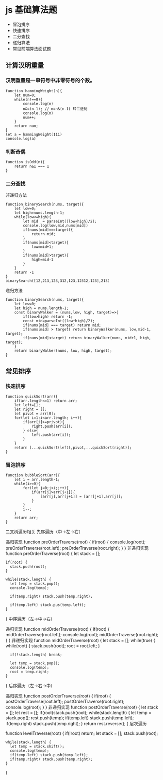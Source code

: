 # js 基础算法题

- 冒泡排序
- 快速排序
- 二分查找
- 递归算法
- 常见前端算法面试题

## 计算汉明重量

### 汉明重量是一串符号中非零符号的个数。

```
function hammingWeight(n){
    let num=0;
    while(n!==0){
        console.log(n)
        n&=(n-1); // n=n&(n-1) 转二进制
        console.log(n)
        num++;
    }
    return num;
}
let a = hammingWeight(111)
console.log(a)
```

### 判断奇偶

```
function isOdd(n){
    return n&1 === 1
}
```

### 二分查找

非递归方法

```
function binarySearch(nums, target){
    let low=0;
    let high=nums.length-1;
    while(low<=high){
        let mid  = parseInt((low+high)/2);
        console.log(low,mid,nums[mid])
        if(nums[mid]===target){
            return mid;
        }
        if(nums[mid]<target){
            low=mid+1;
        }
        if(nums[mid]>target){
            high=mid-1
        }
    }
    return -1
}
binarySearch([12,213,123,312,123,12312,123],213)
```

递归方法

```
function binarySearch(nums, target){
    let low=0;
    let high = nums.length-1;
    const binaryWalker = (nums,low, high, target)=>{
        if(low>high) return -1;
        const mid=parseInt((low+high)/2);
        if(nums[mid] === target) return mid;
        if(nums[mid] > target) return binaryWalker(nums, low,mid-1, target);
        if(nums[mid]<target) return binaryWalker(nums, mid+1, high, target);
    }
    return binaryWalker(nums, low, high, target);
}
```

## 常见排序

### 快速排序

```
function quickSort(arr){
    if(arr.length<=1) return arr;
    let left=[];
    let right = [];
    let pivot = arr[0];
    for(let i=1;i<arr.length; i++){
        if(arr[i]>=privot){
            right.push(arr[i]);
        } else{
            left.push(arr[i]);
        }
    }
    return [...quickSort(left),pivot,...quickSort(right)];
}
```

### 冒泡排序

```
function bubbleSort(arr){
    let i = arr.length-1;
    while(i>=0){
        for(let j=0;j<i;j++){
            if(arr[j]>arr[j+1]){
                [arr[j],arr[j+1]] = [arr[j+1],arr[j]];
            }
        }
        i--;
    }
    return arr;
}
```

二叉树遍历相关
先序遍历（中->左->右）

递归实现
function preOrderTraverse(root) {
if(root) {
console.log(root);
preOrderTraverse(root.left);
preOrderTraverse(root.right);
}
}
非递归实现
function preOrderTraverse(root) {
let stack = [];

    if(root) {
      stack.push(root);
    }

    while(stack.length) {
      let temp = stack.pop();
      console.log(temp);

      if(temp.right) stack.push(temp.right);

      if(temp.left) stack.pus(temp.left);
    }

}
中序遍历（左->中->右）

递归实现
function midOrderTraverse(root) {
if(root) {
midOrderTraverse(root.left);
console.log(root);
midOrderTraverse(root.right);
}
}
非递归实现
function midOrderTraverse(root) {
let stack = [];
while(true) {
while(root) {
stack.push(root);
root = root.left;
}

      if(!stack.length) break;

      let temp = stack.pop();
      console.log(temp);
      root = temp.right;
    }

}
后序遍历（左->右->中）

递归实现
function postOrderTraverse(root) {
if(root) {
postOrderTraverse(root.left);
postOrderTraverse(root.right);
console.log(root);
}
}
非递归实现
function postOrderTraverse(root) {
let stack = [];
let rest = [];
if(root)stack.push(root);
while(stack.length) {
let temp = stack.pop();
rest.push(temp);
if(temp.left) stack.push(temp.left);
if(temp.right) stack.push(temp.right);
}
return rest.reverse();
}
层次遍历

function levelTraverse(root) {
if(!root) return;
let stack = [];
stack.push(root);

    while(stack.length) {
      let temp = stack.shift();
      console.log(temp);
      if(temp.left) stack.push(temp.left);
      if(temp.right) stack.push(temp.right);
    }

}
